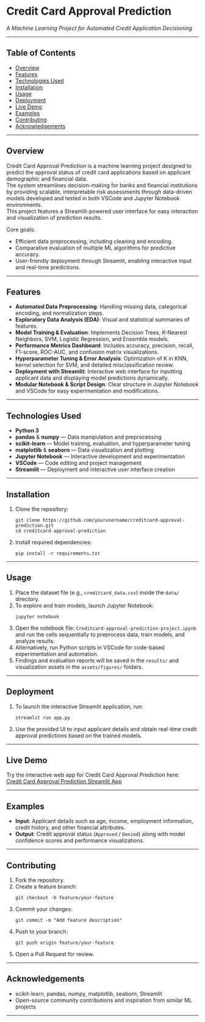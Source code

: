 # Credit Card Approval Prediction  
_A Machine Learning Project for Automated Credit Application Decisioning_  

---  
## Table of Contents  
- [Overview](#overview)  
- [Features](#features)  
- [Technologies Used](#technologies-used)  
- [Installation](#installation)  
- [Usage](#usage)  
- [Deployment](#deployment)  
- [Live Demo](#live-demo)  
- [Examples](#examples)  
- [Contributing](#contributing)  
- [Acknowledgements](#acknowledgements)  

---  
## Overview  
Credit Card Approval Prediction is a machine learning project designed to predict the approval status of credit card applications based on applicant demographic and financial data.  
The system streamlines decision-making for banks and financial institutions by providing scalable, interpretable risk assessments through data-driven models developed and tested in both VSCode and Jupyter Notebook environments.  
This project features a Streamlit-powered user interface for easy interaction and visualization of prediction results.

Core goals:  
- Efficient data preprocessing, including cleaning and encoding.  
- Comparative evaluation of multiple ML algorithms for predictive accuracy.  
- User-friendly deployment through Streamlit, enabling interactive input and real-time predictions.  

---  
## Features  
- **Automated Data Preprocessing**: Handling missing data, categorical encoding, and normalization steps.  
- **Exploratory Data Analysis (EDA)**: Visual and statistical summaries of features.  
- **Model Training & Evaluation**: Implements Decision Trees, K-Nearest Neighbors, SVM, Logistic Regression, and Ensemble models.  
- **Performance Metrics Dashboard**: Includes accuracy, precision, recall, F1-score, ROC-AUC, and confusion matrix visualizations.  
- **Hyperparameter Tuning & Error Analysis**: Optimization of K in KNN, kernel selection for SVM, and detailed misclassification review.  
- **Deployment with Streamlit**: Interactive web interface for inputting applicant data and displaying model predictions dynamically.  
- **Modular Notebook & Script Design**: Clear structure in Jupyter Notebook and VSCode for easy experimentation and modifications.  

---  
## Technologies Used  
- **Python 3**  
- **pandas** & **numpy** — Data manipulation and preprocessing  
- **scikit-learn** — Model training, evaluation, and hyperparameter tuning  
- **matplotlib** & **seaborn** — Data visualization and plotting  
- **Jupyter Notebook** — Interactive development and experimentation  
- **VSCode** — Code editing and project management  
- **Streamlit** — Deployment and interactive user interface creation  

---  
## Installation  
1. Clone the repository:  
    ```
    git clone https://github.com/yourusername/creditcard-approval-prediction.git  
    cd creditcard-approval-prediction  
    ```  
2. Install required dependencies:  
    ```
    pip install -r requirements.txt  
    ```  

---  
## Usage  
1. Place the dataset file (e.g., `creditcard_data.csv`) inside the `data/` directory.  
2. To explore and train models, launch Jupyter Notebook:  
    ```
    jupyter notebook  
    ```  
3. Open the notebook file: `Creditcard-approval-prediction-project.ipynb` and run the cells sequentially to preprocess data, train models, and analyze results.  
4. Alternatively, run Python scripts in VSCode for code-based experimentation and automation.  
5. Findings and evaluation reports will be saved in the `results/` and visualization assets in the `assets/figures/` folders.  

---  
## Deployment  
1. To launch the interactive Streamlit application, run:  
    ```
    streamlit run app.py  
    ```  
2. Use the provided UI to input applicant details and obtain real-time credit approval predictions based on the trained models.  

---  
## Live Demo  
Try the interactive web app for Credit Card Approval Prediction here:  
[Credit Card Approval Prediction Streamlit App](https://creditcard-approval-prediction-project-qhoknt8ij37fzfsappreklw.streamlit.app/)  

---  
## Examples  
- **Input**: Applicant details such as age, income, employment information, credit history, and other financial attributes.  
- **Output**: Credit approval status (`Approved` / `Denied`) along with model confidence scores and performance visualizations.  

---  
## Contributing  
1. Fork the repository.  
2. Create a feature branch:  
    ```
    git checkout -b feature/your-feature  
    ```  
3. Commit your changes:  
    ```
    git commit -m "Add feature description"  
    ```  
4. Push to your branch:  
    ```
    git push origin feature/your-feature  
    ```  
5. Open a Pull Request for review.  

---  
## Acknowledgements  
- scikit-learn, pandas, numpy, matplotlib, seaborn, Streamlit  
- Open-source community contributions and inspiration from similar ML projects  
---
